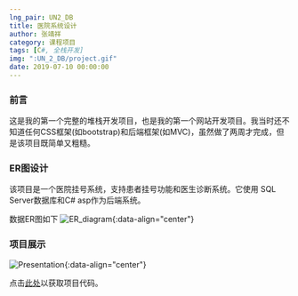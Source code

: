 ```yaml
---
lng_pair: UN2_DB
title: 医院系统设计
author: 张靖祥
category: 课程项目
tags: [C#, 全栈开发]
img: ":UN_2_DB/project.gif"
date: 2019-07-10 00:00:00
---
```


### 前言
这是我的第一个完整的堆栈开发项目，也是我的第一个网站开发项目。我当时还不知道任何CSS框架(如bootstrap)和后端框架(如MVC)，虽然做了两周才完成，但是该项目既简单又粗糙。

### ER图设计
该项目是一个医院挂号系统，支持患者挂号功能和医生诊断系统。它<!-- outline-start -->使用 SQL Server数据库和C# asp作为后端系统。<!-- outline-end -->

数据ER图如下
![ER_diagram](:UN_2_DB/ER_diagram.png){:data-align="center"}

### 项目展示

![Presentation](:UN_2_DB/project.gif){:data-align="center"}

点击[此处](https://github.com/Jingxiang-Zhang/Computer-Graphics)以获取项目代码。